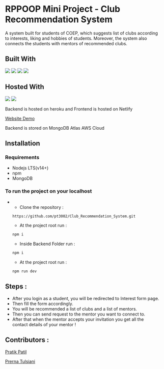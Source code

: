 # RPPOOP Mini Project - Club Recommendation System
A system built for students of COEP, which suggests list of clubs according to interests, liking and hobbies of students. Moreover, the system also connects the students with mentors of recommended clubs. 

## Built With
<p float = "left">
<img src="https://img.shields.io/badge/MongoDB-4EA94B?style=for-the-badge&logo=mongodb&logoColor=white"/>
<img src="https://img.shields.io/badge/Express.js-404D59?style=for-the-badge"/>
<img src="https://img.shields.io/badge/React-20232A?style=for-the-badge&logo=react&logoColor=61DAFB"/>
<img src="https://img.shields.io/badge/Node.js-43853D?style=for-the-badge&logo=node.js&logoColor=white"/>
</p>

## Hosted With
<p float = "left">
 <img src="https://img.shields.io/badge/Heroku-430098?style=for-the-badge&logo=heroku&logoColor=white"/>
 <img src="https://img.shields.io/badge/Netlify-00C7B7?style=for-the-badge&logo=netlify&logoColor=white"/>
</p>
<p>
  Backend is hosted on heroku and Frontend is hosted on Netlify
</p>
<p>
  <a href="https://club-recommendation-system.netlify.app/">Website Demo</a>
</p>
<p>
  Backend is stored on MongoDB Atlas AWS Cloud
</p>

## Installation

### Requirements
* Nodejs LTS(v14+)
* npm
* MongoDB

### To run the project on your localhost
* 
    * Clone the repository : 
    ```sh 
    https://github.com/pt3002/Club_Recommendation_System.git
    ```
    * At the project root run : 
    ```sh 
    npm i
    ```
    * Inside Backend Folder run : 
    ```sh 
    npm i
    ```
    * At the project root run : 
    ```sh 
    npm run dev
    ```
    
## Steps :
* After you login as a student, you will be redirected to Interest form page.
* Then fill the form accordingly.
* You will be recommended a list of clubs and a list of mentors.
* Then you can send request to the mentor you want to connect to.
* After that when the mentor accepts your invitation you get all the contact details of your mentor !

## Contributors : 
<a href="https://github.com/ppatil002">Pratik Patil</a>

<a href="https://github.com/pt3002">Prerna Tulsiani</a>
    
    
